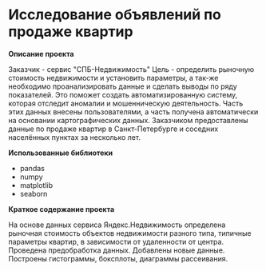 # Исследование объявлений по продаже квартир
**Описание проекта**

Заказчик - сервис "СПБ-Недвижимость"
Цель - определить рыночную стоимость недвижимости и установить параметры, а так-же необходимо проанализировать данные и сделать выводы по ряду показателей. Это поможет создать автоматизированную систему, которая отследит аномалии и мошенническую деятельность. Часть этих данных внесены пользователями, а часть получена автоматически на основании картографических данных.
Заказчиком предоставлены данные по продаже квартир в Санкт-Петербурге и соседних населённых пунктах за несколько лет. 

**Использованные библиотеки**
- pandas
- numpy
- matplotlib
- seaborn

**Краткое содержание проекта**

На основе данных сервиса Яндекс.Недвижимость определена рыночная стоимость
объектов недвижимости разного типа, типичные параметры квартир, в зависимости от
удаленности от центра. Проведена предобработка данных. Добавлены новые данные.
Построены гистограммы, боксплоты, диаграммы рассеивания.
